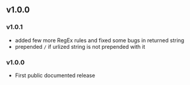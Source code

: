 ## v1.0.0

###  v1.0.1

* added few more RegEx rules and fixed some bugs in returned string
* prepended `/` if urlized string is not prepended with it

###  v1.0.0

- First public documented release